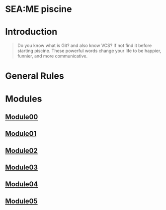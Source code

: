 # SEA:ME piscine

# Introduction

> Do you know what is Git? and also know VCS? If not find it before starting piscine.
These powerful words change your life to be happier, funnier, and more communicative.

# General Rules


# Modules
## [Module00](./Modules/Module00.md)
## [Module01](./Modules/Module01.md)
## [Module02](./Modules/Module02.md)
## [Module03](./Modules/Module03.md)
## [Module04](./Modules/Module04.md)
## [Module05](./Modules/Module05.md)
